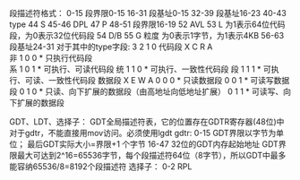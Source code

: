 段描述符格式：
    0-15    段界限0-15
    16-31   段基址0-15
    32-39   段基址16-23
    40-43   type
    44      S
    45-46   DPL
    47      P
    48-51   段界限16-19
    52      AVL
    53      L 为1表示64位代码段，为0表示32位代码段
    54      D/B
    55      G 粒度 为0表示1字节，为1表示4KB
    56-63   段基址24-31
    对于其中的type字段:
                            3   2   1   0
            代码段           X   C   R   A                   
        非                  1   0   0   *   只执行代码段   
        系                  1   0   1   *   可执行、可读代码段
        统                  1   1   0   *   可执行、一致性代码段
        段                  1   1   1   *   可执行、可读、一致性代码段
            数据段           X  E   W   A
                            0   0   0   *   只读数据段
                            0   0   1   *   可读写数据段
                            0   1   0   *   只读、向下扩展的数据段（由高地址向低地址扩展）
                            0   1   1   *   可读写、向下扩展的数据段

GDT、LDT、选择子：
    GDT全局描述符表，它的位置存在GDTR寄存器(48位)中
    对于gdtr，不能直接用mov访问。必须使用lgdt
    gdtr:
        0-15    GDT界限以字节为单位； 最后GDT实际大小=界限+1 个字节
        16-47   32位的GDT内存起始地址
    GDT界限最大可达到2^16=65536字节，每个段描述符64位（8字节），所以GDT中最多能容纳65536/8=8192个段描述符
    选择子：
        0-2     RPL